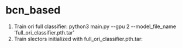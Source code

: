 # bcn_based

1) Train ori full classifier: python3 main.py --gpu 2 --model_file_name 'full_ori_classifier.pth.tar'
2) Train slectors initialized with full_ori_classifier.pth.tar: 
